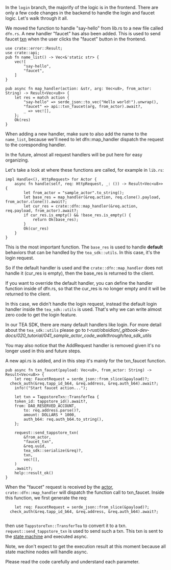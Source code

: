 In the `login` branch, the majorify of the logic is in the frontend. There are only a few code changes in the backend to handle the login and faucet logic. Let's walk through it all.

We moved the function to handle "say-hello" from lib.rs to a new file called `dfn.rs`. A new handler "faucet" has also been added. This is used to send faucet [txn](../z_glossary/txn.md) when the user clicks the "faucet" button in the frontend.

````
use crate::error::Result;
use crate::api;
pub fn name_list() -> Vec<&'static str> {
	vec![
		"say-hello",
		"faucet",
	]
}

pub async fn map_handler(action: &str, arg: Vec<u8>, from_actor: String) -> Result<Vec<u8>> {
	let res = match action {
		"say-hello" => serde_json::to_vec("Hello world!").unwrap(),
		"faucet" => api::txn_faucet(arg, from_actor).await?,
		_ => vec![],
	};
	Ok(res)
}
````

When adding a new handler, make sure to also add the name to the `name_list`, because we'll need to let dfn::map_handler dispatch the request to the coresponding handler. 

In the future, almost all request handlers will be put here for easy organizing. 

Let's take a look at where these functions are called, for example in `lib.rs`:

````
impl Handle<(), HttpRequest> for Actor {
	async fn handle(self, req: HttpRequest, _: ()) -> Result<Vec<u8>> {
		let from_actor = "sample_actor".to_string();
		let base_res = map_handler(&req.action, req.clone().payload, from_actor.clone()).await?;
		let cur_res = crate::dfn::map_handler(&req.action, req.payload, from_actor).await?;
		if cur_res.is_empty() && !base_res.is_empty() {
			return Ok(base_res);
		}
		Ok(cur_res)
	}
}
````

This is the most important function. The `base_res` is used to handle **default** behaviors that can be handled by the `tea_sdk::utils`. In this case, it's the login request. 

So if the default handler is used and the `crate::dfn::map_handler` does not handle it (cur_res is empty), then the base_res is returned to the client. 

If you want to override the default handler, you can define the handler function inside of dfn.rs, so that the cur_res is no longer empty and it will be returned to the client. 

In this case, we didn't handle the login request, instead the default login handler inside the `tea_sdk::utils` is used. That's why we can write almost zero code to get the login feature.

In our TEA SDK, there are many default handlers like login. For more detail about the `tea_sdk::utils` please go to *t-rust/obsidian/_gitbook-dev-docs/020_tutorial/041_sample_actor_code_walkthrough/tea_sdk_utils*

You may also notice that the AddRequest handler is removed given it's no longer used in this and future steps.

A new api.rs is added, and in this step it's mainly for the txn_faucet function. 

````
pub async fn txn_faucet(payload: Vec<u8>, from_actor: String) -> Result<Vec<u8>> {
	let req: FaucetRequest = serde_json::from_slice(&payload)?;
  check_auth(&req.tapp_id_b64, &req.address, &req.auth_b64).await?;
	info!("Start faucet action...");

	let txn = TappstoreTxn::TransferTea {
    token_id: tappstore_id().await?,
    from: DAO_RESERVED_ACCOUNT,
		to: req.address.parse()?,
		amount: DOLLARS * 1000,
		auth_b64: req.auth_b64.to_string(),
	};

	request::send_tappstore_txn(
		&from_actor,
		"faucet_txn",
		&req.uuid,
		tea_sdk::serialize(&req)?,
		txn,
		vec![],
	)
	.await?;
	help::result_ok()
}
````

When the "faucet" request is received by the [actor](../z_glossary/actor.md), `crate::dfn::map_handler` will dispatch the function call to txn_faucet. Inside this function, we first generate the req:

````
	let req: FaucetRequest = serde_json::from_slice(&payload)?;
  check_auth(&req.tapp_id_b64, &req.address, &req.auth_b64).await?;
  
````

then use `TappstoreTxn::TransferTea` to convert it to a txn. `request::send_tappstore_txn` is used to send such a txn. This txn is sent to the [state machine](../z_glossary/state_machine.md) and executed async.

Note, we don't expect to get the execution result at this moment because all state machine nodes will handle async.

Please read the code carefully and understand each parameter. 
